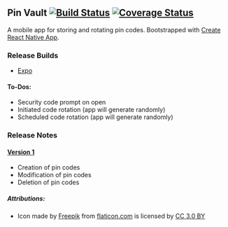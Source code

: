 ## Pin Vault [![Build Status](https://travis-ci.org/teh-username/pin-vault.svg?branch=master)](https://travis-ci.org/teh-username/pin-vault) [![Coverage Status](https://coveralls.io/repos/github/teh-username/pin-vault/badge.svg?branch=master)](https://coveralls.io/github/teh-username/pin-vault?branch=master)

A mobile app for storing and rotating pin codes. Bootstrapped with [Create React Native App](https://github.com/react-community/create-react-native-app).

### Release Builds

* [Expo](https://expo.io/@tehusername/pin-vault)

#### To-Dos:

* Security code prompt on open
* Initiated code rotation (app will generate randomly)
* Scheduled code rotation (app will generate randomly)

### Release Notes

#### [Version 1](https://github.com/teh-username/pin-vault/releases/tag/v1.0)

* Creation of pin codes
* Modification of pin codes
* Deletion of pin codes

##### Attributions:

* Icon made by [Freepik](http://www.freepik.com) from [flaticon.com](https://www.flaticon.com) is licensed by [CC 3.0 BY](http://creativecommons.org/licenses/by/3.0/)
